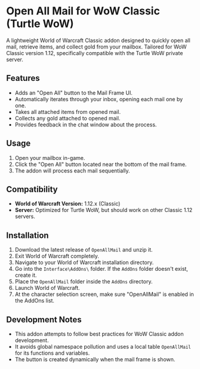 # Open All Mail for WoW Classic (Turtle WoW)

A lightweight World of Warcraft Classic addon designed to quickly open all mail, retrieve items, and collect gold from your mailbox. Tailored for WoW Classic version 1.12, specifically compatible with the Turtle WoW private server.

## Features

- Adds an "Open All" button to the Mail Frame UI.
- Automatically iterates through your inbox, opening each mail one by one.
- Takes all attached items from opened mail.
- Collects any gold attached to opened mail.
- Provides feedback in the chat window about the process.

## Usage

1. Open your mailbox in-game.
2. Click the "Open All" button located near the bottom of the mail frame.
3. The addon will process each mail sequentially.

## Compatibility

- **World of Warcraft Version:** 1.12.x (Classic)
- **Server:** Optimized for Turtle WoW, but should work on other Classic 1.12 servers.

## Installation

1. Download the latest release of `OpenAllMail` and unzip it.
2. Exit World of Warcraft completely.
3. Navigate to your World of Warcraft installation directory.
4. Go into the `Interface\AddOns\` folder. If the `AddOns` folder doesn't exist, create it.
5. Place the `OpenAllMail` folder inside the `AddOns` directory.
6. Launch World of Warcraft.
7. At the character selection screen, make sure "OpenAllMail" is enabled in the AddOns list.

## Development Notes

- This addon attempts to follow best practices for WoW Classic addon development.
- It avoids global namespace pollution and uses a local table `OpenAllMail` for its functions and variables.
- The button is created dynamically when the mail frame is shown. 
